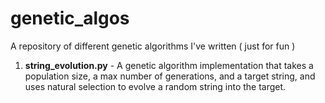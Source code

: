 # genetic_algos
A repository of different genetic algorithms I've written ( just for fun )

1. **string_evolution.py** - A genetic algorithm implementation that takes a population size, a max number of generations, and a target string, and uses natural selection to evolve a random string into the target.
